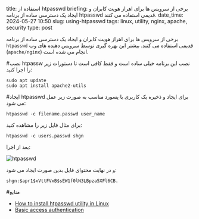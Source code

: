 title: استفاده از htpasswd
briefing: برخی از سرویس ها برای اهراز هویت کابران و ایجاد یک دسترسی ساده از برنامه htpasswd قدیمی استفاده می کنند.
date_time: 2024-05-27 10:50
slug: using-htpasswd
tags: linux, utility, nginx, apache, security
type: post

برخی از سرویس ها برای اهراز هویت کابران و ایجاد یک دسترسی ساده از برنامه `htpasswd` قدیمی استفاده می کنند.
 بیشتر این بهره گیری توسط سرویس دهنده های وب (`apache/nginx`) انجام می شده است.

#نصب htpassw
نصب این برنامه خیلی ساده است و فقط کافی است تا دستورات زیر را اجرا کنید:

    sudo apt update
    sudo apt install apache2-utils

#ایجاد htpasswd
برای ایجاد و ذخیره یک کاربری با پسورد مناسب به صورت زیر عمل می شود:

    htpasswd -c filename.passwd user_name

برای مثال فایل زیر را مشاهده کنید:

    htpasswd -c users.passwd shgn
بعد از اجرا:

![htpasswd](htpasswd.png "Basic access authentication")

و در نهایت محتوای فایل بدین صورت ایجاد می شود:

    shgn:$apr1$xVttFVxB$sEW1f0lN3LBpza5XFl6CB.

#منابع
- [How to install htpasswd utility in Linux](https://it-explain.com/how-to-install-htpasswd-utility-in-linux/)
- [Basic access authentication](https://en.wikipedia.org/wiki/Basic_access_authentication)